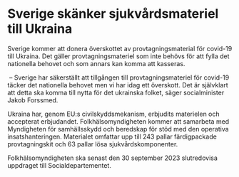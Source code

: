 # Sverige skänker sjukvårdsmateriel till Ukraina

Sverige kommer att donera överskottet av provtagningsmaterial för covid-19 till Ukraina. Det gäller provtagningsmateriel som inte behövs för att fylla det nationella behovet och som annars kan komma att kasseras.

 – Sverige har säkerställt att tillgången till provtagningsmateriel för covid-19 täcker det nationella behovet men vi har idag ett överskott. Det är självklart att detta ska komma till nytta för det ukrainska folket, säger socialminister Jakob Forssmed.

Ukraina har, genom EU:s civilskyddsmekanism, erbjudits materielen och accepterat erbjudandet. Folkhälsomyndigheten kommer att samarbeta med Myndigheten för samhällsskydd och beredskap för stöd med den operativa insatshanteringen. Materialet omfattar upp till 243 pallar färdigpackade provtagningskit och 63 pallar lösa sjukvårdskomponenter.

Folkhälsomyndigheten ska senast den 30 september 2023 slutredovisa uppdraget till Socialdepartementet.
